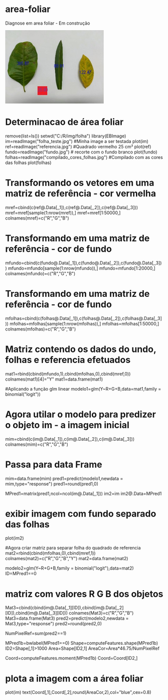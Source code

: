 # area-foliar
Diagnose em area foliar - Em construção

![Screenshot](resultado.jpg)

# Determinacao de área foliar 


remove(list=ls())
setwd("C:/R/img/folha")
library(EBImage)
im=readImage("folha_teste.jpg")      #Minha image a ser testada
plot(im)
ref=readImage("referencia.jpg")      #Quadrado vermelho 25 cm²
plot(ref)
fundo=readImage("fundo.jpg")         # recorte com o fundo branco
plot(fundo)
folhas=readImage("compilado_cores_folhas.jpg")  #Compilado com as cores das folhas
plot(folhas)

# Transformando os vetores em uma matriz de referência - cor vermelha
mref=cbind(c(ref@.Data[,,1]),c(ref@.Data[,,2]),c(ref@.Data[,,3]))
mref=mref[sample(1:nrow(mref)),]
mref=mref[1:50000,]
colnames(mref)=c("R","G","B")

# Transformando em uma matriz de referência - cor de fundo
mfundo=cbind(c(fundo@.Data[,,1]),c(fundo@.Data[,,2]),c(fundo@.Data[,,3]))
mfundo=mfundo[sample(1:nrow(mfundo)),]
mfundo=mfundo[1:20000,]
colnames(mfundo)=c("R","G","B")


# Transformando em uma matriz de referência - cor de fundo
mfolhas=cbind(c(folhas@.Data[,,1]),c(folhas@.Data[,,2]),c(folhas@.Data[,,3]))
mfolhas=mfolhas[sample(1:nrow(mfolhas)),]
mfolhas=mfolhas[1:50000,]
colnames(mfolhas)=c("R","G","B")

# Matriz contendo os dados do undo, folhas e referencia efetuados
mat1=rbind(cbind(mfundo,1),cbind(mfolhas,0),cbind(mref,0))
colnames(mat1)[4]="Y"
mat1=data.frame(mat1)

#Aplicando a função glm linear
modelo1=glm(Y~R+G+B,data=mat1,family = binomial("logit"))

# Agora utilar o modelo para predizer o objeto im - a imagem inicial
mim=cbind(c(im@.Data[,,1]),c(im@.Data[,,2]),c(im@.Data[,,3]))
colnames(mim)=c("R","G","B")

# Passa para data Frame 
mim=data.frame(mim)
pred1=predict(modelo1,newdata = mim,type="response")
pred1=round(pred1,0)

MPred1=matrix(pred1,ncol=ncol(im@.Data[,,1]))
im2=im
im2@.Data=MPred1

# exibir imagem com fundo separado das folhas
plot(im2)

#Agora criar matriz para separar folha do quadrado de referencia
mat2=rbind(cbind(mfolhas,0),cbind(mref,1))
colnames(mat2)=c("R","G","B","Y")
mat2=data.frame(mat2)


modelo2=glm(Y~R+G+B,family = binomial("logit"),data=mat2)
ID=MPred1==0

# matriz com valores R G B dos objetos
Mat3=cbind(cbind(im@.Data[,,1][ID]),cbind(im@.Data[,,2][ID]),cbind(im@.Data[,,3][ID]))
colnames(Mat3)=c("R","G","B")
Mat3=data.frame(Mat3)
pred2=predict(modelo2,newdata = Mat3,type="response")
pred2=round(pred2,0)

NumPixelRef=sum(pred2==1)

MPred1b=bwlabel(MPred1==0)
Shape=computeFeatures.shape(MPred1b)
ID2=Shape[,1]>1000
Area=Shape[ID2,1]
AreaCor=Area*46.75/NumPixelRef


Coord=computeFeatures.moment(MPred1b)
Coord=Coord[ID2,]

# plota a imagem com a área foliar
plot(im)
text(Coord[,1],Coord[,2],round(AreaCor,2),col="blue",cex=0.8)

